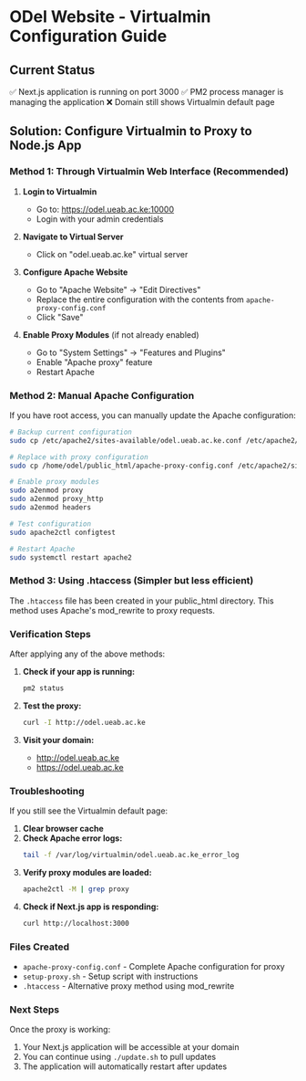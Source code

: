 # ODel Website - Virtualmin Configuration Guide

## Current Status
✅ Next.js application is running on port 3000
✅ PM2 process manager is managing the application
❌ Domain still shows Virtualmin default page

## Solution: Configure Virtualmin to Proxy to Node.js App

### Method 1: Through Virtualmin Web Interface (Recommended)

1. **Login to Virtualmin**
   - Go to: https://odel.ueab.ac.ke:10000
   - Login with your admin credentials

2. **Navigate to Virtual Server**
   - Click on "odel.ueab.ac.ke" virtual server

3. **Configure Apache Website**
   - Go to "Apache Website" → "Edit Directives"
   - Replace the entire configuration with the contents from `apache-proxy-config.conf`
   - Click "Save"

4. **Enable Proxy Modules** (if not already enabled)
   - Go to "System Settings" → "Features and Plugins"
   - Enable "Apache proxy" feature
   - Restart Apache

### Method 2: Manual Apache Configuration

If you have root access, you can manually update the Apache configuration:

```bash
# Backup current configuration
sudo cp /etc/apache2/sites-available/odel.ueab.ac.ke.conf /etc/apache2/sites-available/odel.ueab.ac.ke.conf.backup

# Replace with proxy configuration
sudo cp /home/odel/public_html/apache-proxy-config.conf /etc/apache2/sites-available/odel.ueab.ac.ke.conf

# Enable proxy modules
sudo a2enmod proxy
sudo a2enmod proxy_http
sudo a2enmod headers

# Test configuration
sudo apache2ctl configtest

# Restart Apache
sudo systemctl restart apache2
```

### Method 3: Using .htaccess (Simpler but less efficient)

The `.htaccess` file has been created in your public_html directory. This method uses Apache's mod_rewrite to proxy requests.

### Verification Steps

After applying any of the above methods:

1. **Check if your app is running:**
   ```bash
   pm2 status
   ```

2. **Test the proxy:**
   ```bash
   curl -I http://odel.ueab.ac.ke
   ```

3. **Visit your domain:**
   - http://odel.ueab.ac.ke
   - https://odel.ueab.ac.ke

### Troubleshooting

If you still see the Virtualmin default page:

1. **Clear browser cache**
2. **Check Apache error logs:**
   ```bash
   tail -f /var/log/virtualmin/odel.ueab.ac.ke_error_log
   ```
3. **Verify proxy modules are loaded:**
   ```bash
   apache2ctl -M | grep proxy
   ```
4. **Check if Next.js app is responding:**
   ```bash
   curl http://localhost:3000
   ```

### Files Created

- `apache-proxy-config.conf` - Complete Apache configuration for proxy
- `setup-proxy.sh` - Setup script with instructions
- `.htaccess` - Alternative proxy method using mod_rewrite

### Next Steps

Once the proxy is working:
1. Your Next.js application will be accessible at your domain
2. You can continue using `./update.sh` to pull updates
3. The application will automatically restart after updates
